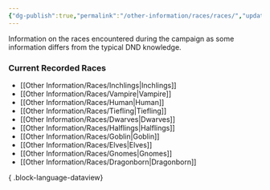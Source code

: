 ```yaml
---
{"dg-publish":true,"permalink":"/other-information/races/races/","updated":"2025-06-10T19:10:49.913+01:00"}
---
```


Information on the races encountered during the campaign as some information differs from the typical DND knowledge.

### Current Recorded Races
- [[Other Information/Races/Inchlings\|Inchlings]]
- [[Other Information/Races/Vampire\|Vampire]]
- [[Other Information/Races/Human\|Human]]
- [[Other Information/Races/Tiefling\|Tiefling]]
- [[Other Information/Races/Dwarves\|Dwarves]]
- [[Other Information/Races/Halflings\|Halflings]]
- [[Other Information/Races/Goblin\|Goblin]]
- [[Other Information/Races/Elves\|Elves]]
- [[Other Information/Races/Gnomes\|Gnomes]]
- [[Other Information/Races/Dragonborn\|Dragonborn]]

{ .block-language-dataview}
